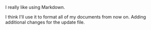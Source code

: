 I really like using Markdown.

I think I'll use it to format all of my documents from now on.
Adding additional changes for the update file.
